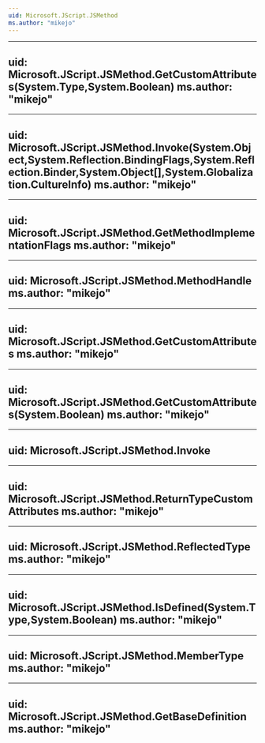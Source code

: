 ```yaml
---
uid: Microsoft.JScript.JSMethod
ms.author: "mikejo"
---
```


---
uid: Microsoft.JScript.JSMethod.GetCustomAttributes(System.Type,System.Boolean)
ms.author: "mikejo"
---

---
uid: Microsoft.JScript.JSMethod.Invoke(System.Object,System.Reflection.BindingFlags,System.Reflection.Binder,System.Object[],System.Globalization.CultureInfo)
ms.author: "mikejo"
---

---
uid: Microsoft.JScript.JSMethod.GetMethodImplementationFlags
ms.author: "mikejo"
---

---
uid: Microsoft.JScript.JSMethod.MethodHandle
ms.author: "mikejo"
---

---
uid: Microsoft.JScript.JSMethod.GetCustomAttributes
ms.author: "mikejo"
---

---
uid: Microsoft.JScript.JSMethod.GetCustomAttributes(System.Boolean)
ms.author: "mikejo"
---

---
uid: Microsoft.JScript.JSMethod.Invoke
---

---
uid: Microsoft.JScript.JSMethod.ReturnTypeCustomAttributes
ms.author: "mikejo"
---

---
uid: Microsoft.JScript.JSMethod.ReflectedType
ms.author: "mikejo"
---

---
uid: Microsoft.JScript.JSMethod.IsDefined(System.Type,System.Boolean)
ms.author: "mikejo"
---

---
uid: Microsoft.JScript.JSMethod.MemberType
ms.author: "mikejo"
---

---
uid: Microsoft.JScript.JSMethod.GetBaseDefinition
ms.author: "mikejo"
---
